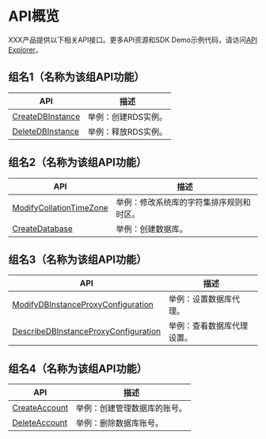 # API概览

XXX产品提供以下相关API接口。更多API资源和SDK Demo示例代码，请访问[API Explorer]()。

## 组名1（名称为该组API功能）

|API|描述|
|---|------|
|[CreateDBInstance]()|举例：创建RDS实例。|
|[DeleteDBInstance]()|举例：释放RDS实例。|


## 组名2（名称为该组API功能）

|API|描述|
|---|------|
|[ModifyCollationTimeZone]()|举例：修改系统库的字符集排序规则和时区。|
|[CreateDatabase]()|举例：创建数据库。|

## 组名3（名称为该组API功能）

|API|描述|
|---|------|
|[ModifyDBInstanceProxyConfiguration](intl.zh-CN/API参考/数据库代理/ModifyDBInstanceProxyConfiguration.md#)|举例：设置数据库代理。|
|[DescribeDBInstanceProxyConfiguration]()|举例：查看数据库代理设置。|

## 组名4（名称为该组API功能）

|API|描述|
|---|------|
|[CreateAccount]()|举例：创建管理数据库的账号。|
|[DeleteAccount]()|举例：删除数据库账号。|